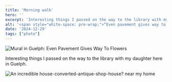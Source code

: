 ```yaml
---
title: 'Morning walk'
hero: ''
excerpt: 'Interesting things I passed on the way to the library with my daughter here in Guelph.'
alt: '<span style="white-space: pre-wrap;">“Even pavement gives way to flowers” mural…</span>'
date: '2024-12-29'
tags: ["photo"]
---
```

<script>
  import Image from '../../lib/components/content/Image.svelte'
</script>


<Image path="/images/blog/2024/even-pavement-gives-way.jpg" alt="Mural in Guelph: Even Pavement Gives Way To Flowers"/>

Interesting things I passed on the way to the library with my daughter here in Guelph.

<Image path="/images/blog/2024/antiquarian.jpg" alt="An incredible house-converted-antique-shop-house? near my home"/>
